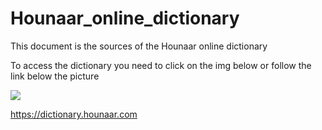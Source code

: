 # Hounaar_online_dictionary
This document is the sources of the Hounaar online dictionary

To access the dictionary you need to click on the img below or follow the link below the picture

<a href="https://dictionary.hounaar.com">
<img src="https://hounaar.com/github/dict.png">
</a>

https://dictionary.hounaar.com


